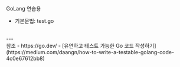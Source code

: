 GoLang 연습용
- 기본문법: test.go
<br>
---
<br>
참조
- https://go.dev/
- [유연하고 테스트 가능한 Go 코드 작성하기](https://medium.com/daangn/how-to-write-a-testable-golang-code-4c0e67612bb8)